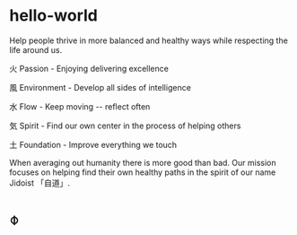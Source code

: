 # hello-world
Help people thrive in more balanced and healthy ways while respecting the life around us.

火 Passion - Enjoying delivering excellence

風 Environment - Develop all sides of intelligence

水 Flow - Keep moving -- reflect often

気 Spirit - Find our own center in the process of helping others

土 Foundation - Improve everything we touch

When averaging out humanity there is more good than bad.  Our mission focuses on helping find their own healthy paths in the spirit of our name Jidoist 「自道」.

# ⌽
